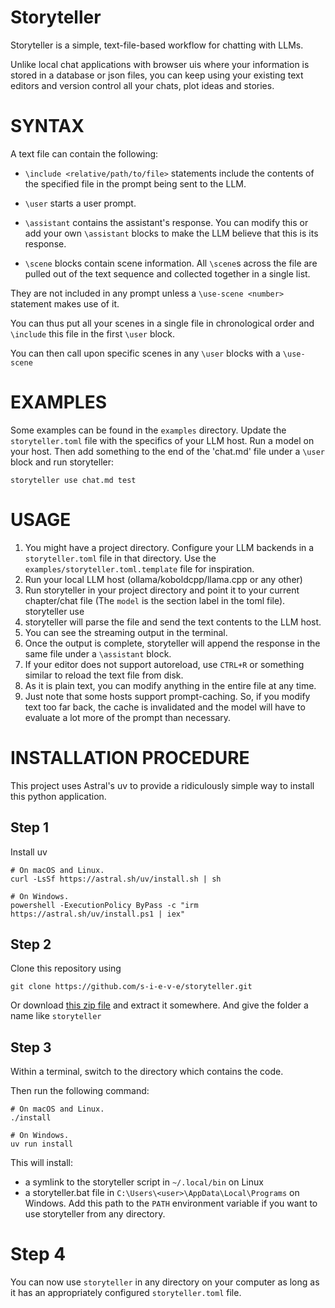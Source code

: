 # Storyteller

Storyteller is a simple, text-file-based workflow for chatting with LLMs.

Unlike local chat applications with browser uis where your information is stored in a database or json files, you can keep using your existing text editors and version control all your chats, plot ideas and stories.

# SYNTAX

A text file can contain the following:

- `\include <relative/path/to/file>` statements include the contents of the specified file in the prompt being sent to the LLM.

- `\user` starts a user prompt.

- `\assistant` contains the assistant's response. You can modify this or add your own `\assistant` blocks to make the LLM believe that this is its response.

- `\scene` blocks contain scene information. All `\scene`s across the file are pulled out of the text sequence and collected together in a single list.

 They are not included in any prompt unless a `\use-scene <number>` statement makes use of it.

 You can thus put all your scenes in a single file in chronological order and `\include` this file in the first `\user` block.

 You can then call upon specific scenes in any `\user` blocks with a `\use-scene`

# EXAMPLES

Some examples can be found in the `examples` directory. Update the `storyteller.toml` file with the specifics of your LLM host. Run a model on your host. Then add something to the end of the 'chat.md' file under a `\user` block and run storyteller:

    storyteller use chat.md test

# USAGE

1. You might have a project directory. Configure your LLM backends in a `storyteller.toml` file in that directory. Use the `examples/storyteller.toml.template` file for inspiration.
2. Run your local LLM host (ollama/koboldcpp/llama.cpp or any other)
3. Run storyteller in your project directory and point it to your current chapter/chat file (The `model` is the section label in the toml file).
    storyteller use <file> <model>
4. storyteller will parse the file and send the text contents to the LLM host.
5. You can see the streaming output in the terminal.
6. Once the output is complete, storyteller will append the response in the same file under a `\assistant` block.
7. If your editor does not support autoreload, use `CTRL+R` or something similar to reload the text file from disk.
8. As it is plain text, you can modify anything in the entire file at any time.
9. Just note that some hosts support prompt-caching. So, if you modify text too far back, the cache is invalidated and the model will have to evaluate a lot more of the prompt than necessary.

# INSTALLATION PROCEDURE

This project uses Astral's uv to provide a ridiculously simple way to install this python application.

## Step 1
Install uv

    # On macOS and Linux.
    curl -LsSf https://astral.sh/uv/install.sh | sh

    # On Windows.
    powershell -ExecutionPolicy ByPass -c "irm https://astral.sh/uv/install.ps1 | iex"

## Step 2
Clone this repository using

    git clone https://github.com/s-i-e-v-e/storyteller.git

Or download [this zip file](https://github.com/s-i-e-v-e/storyteller/archive/refs/heads/main.zip) and extract it somewhere. And give the folder a name like `storyteller`

## Step 3
Within a terminal, switch to the directory which contains the code.

Then run the following command:

    # On macOS and Linux.
    ./install

    # On Windows.
    uv run install

This will install:

- a symlink to the storyteller script in `~/.local/bin` on Linux
- a storyteller.bat file in `C:\Users\<user>\AppData\Local\Programs` on Windows. Add this path to the `PATH` environment variable if you want to use storyteller from any directory.

# Step 4

You can now use `storyteller` in any directory on your computer as long as it has an appropriately configured `storyteller.toml` file.
